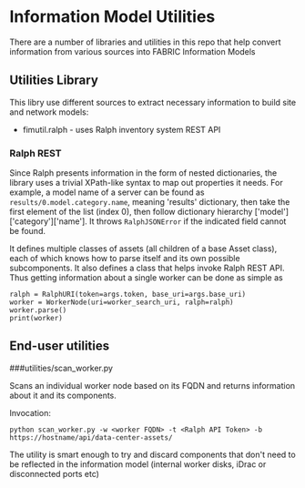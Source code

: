 # Information Model Utilities

There are a number of libraries and utilities in this repo that help convert 
information from various sources into FABRIC Information Models

## Utilities Library

This libry use different sources to extract necessary information to build
site and network models:
- fimutil.ralph - uses Ralph inventory system REST API

### Ralph REST
Since Ralph presents information in the form of nested dictionaries, the library
uses a trivial XPath-like syntax to map out properties it needs. For example,
a model name of a server can be found as `results/0.model.category.name`, meaning
'results' dictionary, then take the first element of the list (index 0), then
follow dictionary hierarchy ['model']['category']['name']. It throws
`RalphJSONError` if the indicated field cannot be found. 

It defines multiple classes of assets (all children of a base Asset class),
each of which knows how to parse itself and its own possible subcomponents.
It also defines a class that helps invoke Ralph REST API.
Thus getting information about a single worker can be done as simple as
```
ralph = RalphURI(token=args.token, base_uri=args.base_uri)
worker = WorkerNode(uri=worker_search_uri, ralph=ralph)
worker.parse()
print(worker)
```

## End-user utilities

###utilities/scan_worker.py

Scans an individual worker node based on its FQDN and returns information about
it and its components. 

Invocation:
```
python scan_worker.py -w <worker FQDN> -t <Ralph API Token> -b https://hostname/api/data-center-assets/
```

The utility is smart enough to try and discard components that don't need to
be reflected in the information model (internal worker disks, iDrac or 
disconnected ports etc)

